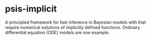 # psis-implicit
A principled framework for fast inference in Bayesian models with that require numerical solutions of implicitly defined functions. Ordinary differential equation (ODE) models are one example.
